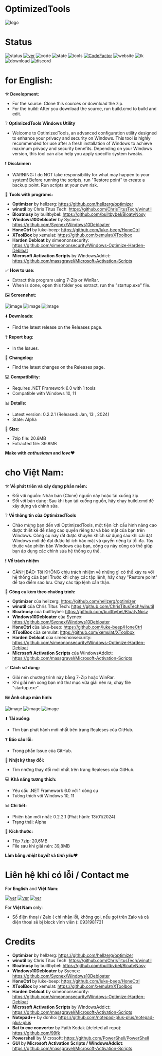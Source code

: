 # OptimizedTools 
![logo](https://github.com/NamGitHub2002/OptimizedTools/assets/120299835/282563d8-a156-4ea6-a5d7-e49afd2a8729)

# Status
![status](https://img.shields.io/badge/status-okay-blue)
[![ver](https://img.shields.io/badge/version-0.2.2.1_lastet-black)](https://github.com/NamGitHub2002/OptimizedTools/releases)
![code](https://img.shields.io/badge/code_quality-good%3A_B-green)
![state](https://img.shields.io/badge/state-working-green)
![tools](https://img.shields.io/badge/tools_version-updating-yellow)
[![CodeFactor](https://www.codefactor.io/repository/github/namopt/optimizedtools/badge)](https://www.codefactor.io/repository/github/namopt/optimizedtools)
![website](https://img.shields.io/badge/website_status-okay-blue)
![tk](https://img.shields.io/badge/thank%20for%20visit%2C%20download%20and%20using%20this%20project!-white?style=flat)
![download](https://img.shields.io/badge/downloads%3A-9%2Fmonth-green?style=flat&logo=downloads)
![discord](https://img.shields.io/badge/not%20supported%20(coming%20soon)-black?style=flat&logo=discord)

# for English:

⚒️ **Development:**
- For the source: Clone this sources or download the zip.
- For the build: After you download the source, run build.cmd to build and edit.

❔ **OptimizedTools Windows Utility**

- Welcome to OptimizedTools, an advanced configuration utility designed to enhance your privacy and security on Windows. This tool is highly recommended for use after a fresh installation of Windows to achieve maximum privacy and security benefits. Depending on your Windows version, this tool can also help you apply specific system tweaks.

❗ **Disclaimer:**
- WARNING: I do NOT take responsibility for what may happen to your system! Before running the scripts, run "Restore point" to create a backup point. Run scripts at your own risk.

💾 **Tools with programs:**
- **Optimizer** by hellzerg: https://github.com/hellzerg/optimizer
- **winutil** by Chris Titus Tech: https://github.com/ChrisTitusTech/winutil
- **Bloatnosy** by builtbybel: https://github.com/builtbybel/BloatyNosy
- **Windows10Debloater** by Sycnex: https://github.com/Sycnex/Windows10Debloater
- **HoneCtrl** by luke-beep: https://github.com/luke-beep/HoneCtrl
- **XToolBox** by xemulat: https://github.com/xemulat/XToolbox
- **Harden Debloat** by simeononsecurity: https://github.com/simeononsecurity/Windows-Optimize-Harden-Debloat
- **Microsoft Activation Scripts** by WindowsAddict: https://github.com/massgravel/Microsoft-Activation-Scripts

✅ **How to use:**
- Extract this program using 7-Zip or WinRar.
- When is done, open this folder you extract, run the "startup.exe" file.

🖼 **Screenshot:**

![image](https://github.com/NamGitHub2002/All-in-one-Tools-by-Nam/assets/120299835/41f40386-8267-4101-bc3a-bafa07f9e08e)
![image](https://github.com/NamGitHub2002/All-in-one-Tools-by-Nam/assets/120299835/3a750537-a59a-439e-8076-05bbf1353cbf)
![image](https://github.com/NamGitHub2002/All-in-one-Tools-by-Nam/assets/120299835/c6cb8bc3-5d1d-4f6a-bbe4-d70a91cd4cda)

⬇️ **Downloads:**
- Find the latest release on the Releases page.

❓ **Report bug:**
- In the Issues.

📰 **Changelog:**
- Find the latest changes on the Releases page.

💻 **Compatibility:**
- Requires .NET Framework 6.0 with 1 tools
- Compatible with Windows 10, 11

📊 **Details:**
- Latest version: 0.2.2.1 (Released: Jan, 13 , 2024)
- State: Alpha

📶 **Size:**
- 7zip file: 20.6MB
- Extracted file: 39.8MB

**Make with *enthusiasm* and *love*❤️**

# cho Việt Nam:

⚒️ **Về phát triển và xây dựng phần mềm:**
- Đối với nguồn: Nhân bản (Clone) nguồn này hoặc tải xuống zip.
- Đối với bản dựng: Sau khi bạn tải xuống nguồn, hãy chạy build.cmd để xây dựng và chỉnh sửa.

❔ **Về thông tin của OptimizedTools**

- Chào mừng bạn đến với OptimizedTools, một tiện ích cấu hình nâng cao được thiết kế để nâng cao quyền riêng tư và bảo mật của bạn trên Windows. Công cụ này rất được khuyến khích sử dụng sau khi cài đặt Windows mới để đạt được lợi ích bảo mật và quyền riêng tư tối đa. Tùy thuộc vào phiên bản Windows của bạn, công cụ này cũng có thể giúp bạn áp dụng các chỉnh sửa hệ thống cụ thể.

❗ **Về trách nhiệm**
- CẢNH BÁO: Tôi KHÔNG chịu trách nhiệm về những gì có thể xảy ra với hệ thống của bạn! Trước khi chạy các tập lệnh, hãy chạy "Restore point" để tạo điểm sao lưu. Chạy các tập lệnh cẩn thận.

💾 **Công cụ kèm theo chương trình:**
- **Optimizer** của hellzerg: https://github.com/hellzerg/optimizer
- **winutil** của Chris Titus Tech: https://github.com/ChrisTitusTech/winutil
- **Bloatnosy** của builtbybel: https://github.com/builtbybel/BloatyNosy
- **Windows10Debloater** của Sycnex: https://github.com/Sycnex/Windows10Debloater
- **HoneCtrl** của luke-beep: https://github.com/luke-beep/HoneCtrl
- **XToolBox** của xemulat: https://github.com/xemulat/XToolbox
- **Harden Debloat** của simeononsecurity: https://github.com/simeononsecurity/Windows-Optimize-Harden-Debloat
- **Microsoft Activation Scripts** của WindowsAddict: https://github.com/massgravel/Microsoft-Activation-Scripts

✅ **Cách sử dụng:**
- Giải nén chương trình này bằng 7-Zip hoặc WinRar.
- Khi giải nén xong bạn mở thư mục vừa giải nén ra, chạy file "startup.exe".

🖼 **Ảnh chụp màn hình:**

![image](https://github.com/NamGitHub2002/All-in-one-Tools-by-Nam/assets/120299835/41f40386-8267-4101-bc3a-bafa07f9e08e)
![image](https://github.com/NamGitHub2002/All-in-one-Tools-by-Nam/assets/120299835/3a750537-a59a-439e-8076-05bbf1353cbf)
![image](https://github.com/NamGitHub2002/All-in-one-Tools-by-Nam/assets/120299835/c6cb8bc3-5d1d-4f6a-bbe4-d70a91cd4cda)

⬇️ **Tải xuống:**
- Tìm bản phát hành mới nhất trên trang Realeses của GitHub.

❓ **Báo cáo lỗi:**
- Trong phần Issue của GitHub.

📰 **Nhật ký thay đổi:**
- Tìm những thay đổi mới nhất trên trang Realeses của GitHub.

💻 **Khả năng tương thích:**
- Yêu cầu .NET Framework 6.0 với 1 công cụ
- Tương thích với Windows 10, 11

📊 **Chi tiết:**
- Phiên bản mới nhất: 0.2.2.1 (Phát hành: 13/01/2024)
- Trạng thái: Alpha


📶 **Kích thước:**
- Tệp 7zip: 20,6MB
- File sau khi giải nén: 39,8MB

**Làm bằng *nhiệt huyết* và *tình yêu*❤️**

# Liên hệ khi có lỗi / Contact me
For **English** and **Việt Nam**:

[![ver](https://img.shields.io/badge/facebook%3A_namnee6-gray?style=flat&logo=facebook)](https://www.facebook.com/namnee6)
[![ver](https://img.shields.io/badge/tiktok%3A_%40.techphone-gray?style=flat&logo=tiktok)](https://www.tiktok.com/@_.techphone_/)
[![ver](https://img.shields.io/badge/ytb%3A_NamCzE-gray?style=flat&logo=youtube)](https://www.youtube.com/channel/UCGq0DDujQ9TynsGGLvfu-IA)

For **Việt Nam** only:
- Số điện thoại / Zalo ( chỉ nhắn lỗi, không gọi, nếu gọi trên Zalo và cả điện thoại sẽ bị block vĩnh viễn ): 0931981731

# Credits 
- **Optimizer** by hellzerg: https://github.com/hellzerg/optimizer
- **winutil** by Chris Titus Tech: https://github.com/ChrisTitusTech/winutil
- **Bloatnosy** by builtbybel: https://github.com/builtbybel/BloatyNosy
- **Windows10Debloater** by Sycnex: https://github.com/Sycnex/Windows10Debloater
- **HoneCtrl** by luke-beep: https://github.com/luke-beep/HoneCtrl
- **XToolBox** by xemulat: https://github.com/xemulat/XToolbox
- **Harden Debloat** by simeononsecurity: https://github.com/simeononsecurity/Windows-Optimize-Harden-Debloat
- **Microsoft Activation Scripts** by WindowsAddict: https://github.com/massgravel/Microsoft-Activation-Scripts
- **Notepad++** by donho: https://github.com/notepad-plus-plus/notepad-plus-plus
- **Bat to exe converter** by Faith Kodak (deleted all repo): https://github.com/99fk
- **Powershell** by Microsoft: https://github.com/PowerShell/PowerShell
- **GUI** by **Microsoft Activation Scripts / WindowsAddict**: https://github.com/massgravel/Microsoft-Activation-Scripts
